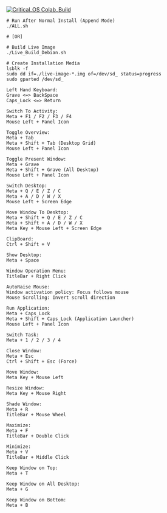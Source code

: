 <a href="https://www.youtube.com/watch?v=4bSq34fl7qs&list=PLUM-aSm--rfkSpViz1cHZ6GI5CS-2JPuH&ab_channel=CriticalSoft" target="_blank">
<img src="https://github.com/criticalsoft/Critical_OS/blob/main/Preview.jpg" alt="Critical_OS"/>
</a>


<a href="https://colab.research.google.com/drive/1jqpvTFHhwhl4k96LozFKsYkbxLMrXEcw" target="_blank">
Colab_Build
</a>


~~~
# Run After Normal Install (Append Mode)
./ALL.sh

# [OR]

# Build Live Image
./Live_Build_Debian.sh

# Create Installation Media
lsblk -f
sudo dd if=./live-image-*.img of=/dev/sd_ status=progress
sudo gparted /dev/sd_
~~~


~~~
Left Hand Keyboard:
Grave <=> BackSpace
Caps_Lock <=> Return

Switch To Activity:
Meta + F1 / F2 / F3 / F4
Mouse Left + Panel Icon

Toggle Overview:
Meta + Tab
Meta + Shift + Tab (Desktop Grid)
Mouse Left + Panel Icon

Toggle Present Window:
Meta + Grave
Meta + Shift + Grave (All Desktop)
Mouse Left + Panel Icon

Switch Desktop:
Meta + Q / E / Z / C
Meta + A / D / W / X
Mouse Left + Screen Edge

Move Window To Desktop:
Meta + Shift + Q / E / Z / C
Meta + Shift + A / D / W / X
Meta Key + Mouse Left + Screen Edge

ClipBoard:
Ctrl + Shift + V

Show Desktop:
Meta + Space

Window Operation Menu:
TitleBar + Right Click
~~~


~~~
AutoRaise Mouse:
Window activation policy: Focus follows mouse
Mouse Scrolling: Invert scroll direction

Run Application:
Meta + Caps_Lock
Meta + Shift + Caps_Lock (Application Launcher)
Mouse Left + Panel Icon

Switch Task:
Meta + 1 / 2 / 3 / 4

Close Window:
Meta + Esc
Ctrl + Shift + Esc (Force)

Move Window:
Meta Key + Mouse Left

Resize Window:
Meta Key + Mouse Right

Shade Window:
Meta + R
TitleBar + Mouse Wheel

Maximize:
Meta + F
TitleBar + Double Click

Minimize:
Meta + V
TitleBar + Middle Click

Keep Window on Top:
Meta + T

Keep Window on All Desktop:
Meta + G

Keep Window on Bottom:
Meta + B
~~~



